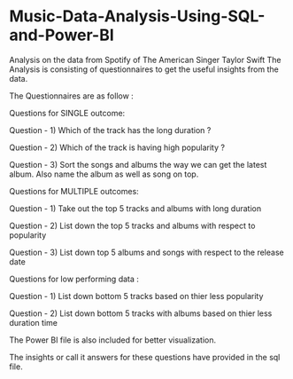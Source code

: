 # Music-Data-Analysis-Using-SQL-and-Power-BI
Analysis on the data from Spotify of The American Singer Taylor Swift
The Analysis is consisting of questionnaires to get the useful insights from the data.

The Questionnaires are as follow :

Questions for SINGLE outcome:

Question - 1) Which of the track has the long duration ?

Question - 2) Which of the track is having high popularity ?

Question - 3) Sort the songs and albums the way we can get the latest album. Also name the album as well as song on top.

Questions for MULTIPLE outcomes:

Question - 1) Take out the top 5 tracks and albums with long duration

Question - 2) List down the top 5 tracks and albums with respect to popularity

Question - 3) List down top 5 albums and songs with  respect to the release date

Questions for low performing data :

Question - 1) List down bottom 5 tracks based on thier less popularity

Question - 2) List down bottom 5 tracks with albums based on thier less duration time

The Power BI file is also included for better visualization.

The insights or call it answers for these questions have provided in the sql file.

